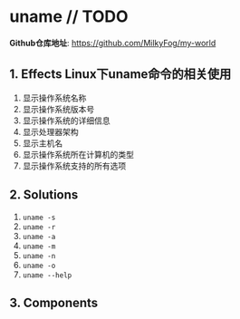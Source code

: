 # uname // TODO

**Github仓库地址**: <https://github.com/MilkyFog/my-world>

## 1. **Effects** Linux下uname命令的相关使用

1. 显示操作系统名称
2. 显示操作系统版本号
3. 显示操作系统的详细信息
4. 显示处理器架构
5. 显示主机名
6. 显示操作系统所在计算机的类型
7. 显示操作系统支持的所有选项

## 2. **Solutions**

1. `uname -s`
2. `uname -r`
3. `uname -a`
4. `uname -m`
5. `uname -n`
6. `uname -o`
7. `uname --help`

## 3. **Components**

